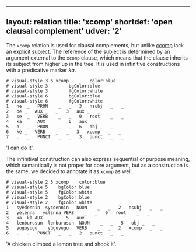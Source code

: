 
---
layout: relation
title: 'xcomp'
shortdef: 'open clausal complement'
udver: '2'
---

The `xcomp` relation is used for clausal complements, but unlike [ccomp]() lack an explicit subject. The reference of the subject is determined by an argument external to the `xcomp` clause, which means that the clause inherits its subject from higher up in the tree. It is used in infinitive constructions with a predicative marker _kà_.

~~~ conllu
# visual-style 3 6 xcomp        color:blue
# visual-style 3        bgColor:blue
# visual-style 3        fgColor:white
# visual-style 6        bgColor:blue
# visual-style 6        fgColor:white
1	ne	_	PRON	_	_	3	nsubj	_	_
2	bè	_	AUX	_	_	3	aux	_	_
3	se	_	VERB	_	_	0	root	_	_
4	ka	_	AUX	_	_	6	aux	_	_
5	o	_	PRON	_	_	6	obj	_	_
6	kè	_	VERB	_	_	3	xcomp	_	_
7	.	_	PUNCT	_	_	3	punct	_	_

~~~
'I can do it'.

The infinitival construction can also express sequential or  purpose meaning, which semantically is not proper for core argument, but as a construction is the same, we decided to annotate it as `xcomp` as well.

~~~ conllu
# visual-style 2 5 xcomp	color:blue
# visual-style 5	bgColor:blue
# visual-style 5	fgColor:white
# visual-style 2	bgColor:blue
# visual-style 2	fgColor:white
1	syèdennin	syɛdennin	NOUN	_	_	2	nsubj	_	_
2	yèlènna	yɛlɛnna	VERB	_	_	0	root	_	_
3	ka	kà	AUX	_	_	5	aux	_	_
4	lenburusun	lenburusun	NOUN	_	_	5	obj	_	_
5	yuguyugu	yúguyugu	VERB	_	_	2	xcomp	_	_
6	.	.	PUNCT	_	_	2	punct	_	_

~~~
'A chicken climbed a lemon tree and shook it'.
<!-- Interlanguage links updated Ne 5. května 2024, 18:21:49 CEST -->
